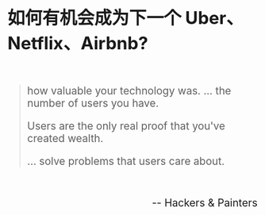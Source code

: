 <!-- ex_nonav -->
<br>
<br>
<br>

<h1 style="font-size:250%;">如何有机会成为下一个 Uber、Netflix、Airbnb?</h1>

<br>
<blockquote>
<p style="font-size:150%;">how valuable your technology was. ... the number of users you have.</p>
<p style="font-size:150%;">Users are the only real proof that you&apos;ve created wealth.</p>
<p style="font-size:150%;">... solve problems that users care about.</p>
</blockquote>

<br>
<p style="font-size:150%" align="right";>-- Hackers & Painters</p>

<br>

<!-- 
升级缓慢、架构臃肿、不能快速迭代、故障不能快速定位、问题无法快速解决
 -->

<!-- 
敏捷
可靠
高弹性
易扩展
故障隔离保护
不中断业务持续更新
 -->
